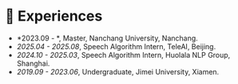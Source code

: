 
# 📖 Experiences
- *2023.09 - *, Master, Nanchang University, Nanchang.
- *2025.04 - 2025.08*, Speech Algorithm Intern, TeleAI, Beijing.
- *2024.10 - 2025.03*, Speech Algorithm Intern, Huolala NLP Group, Shanghai.
- *2019.09 - 2023.06*, Undergraduate, Jimei University, Xiamen.
